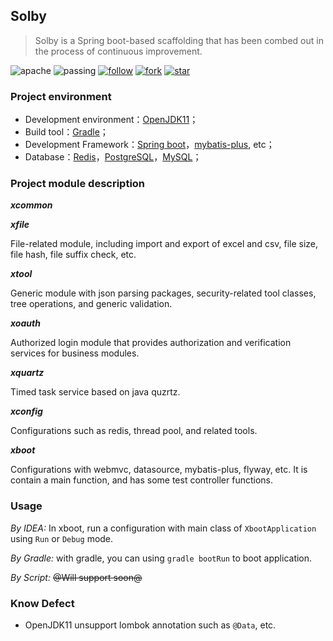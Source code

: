 ## Solby

> Solby is a Spring boot-based scaffolding that has been combed out in the process of continuous improvement.

![apache](http://jaywcjlove.github.io/sb/license/apache.svg)     ![passing](http://jaywcjlove.github.io/sb/build/passing.svg)   [![follow](http://jaywcjlove.github.io/sb/github/w-follow.svg)](https://github.com/acehjm/solby/blob/master/README.md)      [![fork](http://jaywcjlove.github.io/sb/github/w-fork.svg)](https://github.com/acehjm/solby/blob/master/README.md)    [![star](http://jaywcjlove.github.io/sb/github/w-star.svg)](https://github.com/acehjm/solby/blob/master/README.md)

### Project environment

- Development environment：[OpenJDK11](https://openjdk.java.net/projects/jdk/11)；
- Build tool：[Gradle](https://gradle.org/)；
- Development Framework：[Spring boot](https://spring.io/projects/spring-boot)，[mybatis-plus](https://github.com/baomidou/mybatis-plus), etc；
- Database：[Redis](https://redis.io/)，[PostgreSQL](https://www.postgresql.org/)，[MySQL](https://www.mysql.com/)；

### Project module description

***xcommon***

***xfile*** 

File-related module, including import and export of excel and csv, file size, file hash, file suffix check, etc.

***xtool***

Generic module with json parsing packages, security-related tool classes, tree operations, and generic validation.

***xoauth***

Authorized login module that provides authorization and verification services for business modules.

***xquartz***

Timed task service based on java quzrtz.

***xconfig***

Configurations such as redis, thread pool, and related tools.

***xboot***

Configurations with webmvc, datasource, mybatis-plus, flyway, etc. It is contain a main function, and has some test controller functions.

### Usage

*By IDEA:* In xboot, run a configuration with main class of `XbootApplication` using `Run` or `Debug` mode.

*By Gradle:* with gradle, you can using `gradle bootRun` to boot application.

*By Script:*  ~~@Will support soon@~~

### Know Defect

- OpenJDK11 unsupport lombok annotation such as `@Data`, etc.